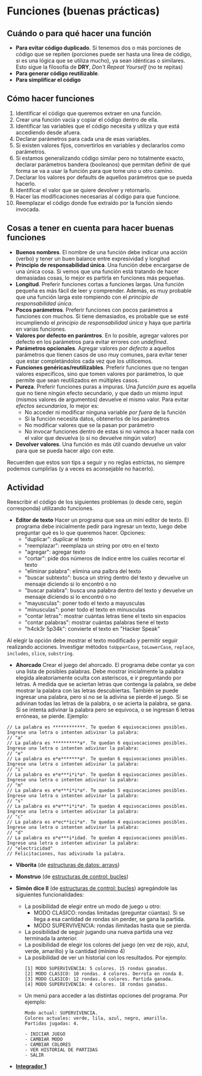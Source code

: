 
# Funciones (buenas prácticas)

## Cuándo o para qué hacer una función

- **Para evitar código duplicado**. Si tenemos dos o más porciones de código que se repiten (porciones puede ser hasta una línea de código, si es una lógica que se utiliza mucho), ya sean idénticas o similares. Esto sigue la filosofía de **DRY**,  _Don't Repeat Yourself_ (no te repitas)
- **Para generar código reutilizable**.
- **Para simplificar el código**

## Cómo hacer funciones

1. Identificar el código que queremos extraer en una función.
2. Crear una función vacía y copiar el código dentro de ella.
3. Identificar las variables que el código necesita y utiliza y que está accediendo desde afuera.
4. Declarar parámetros para cada una de esas variables.
5. Si existen valores fijos, convertirlos en variables y declararlos como parámetros.
6. Si estamos generalizando código similar pero no totalmente exacto, declarar parámetros bandera (booleanos) que permitan definir de qué forma se va a usar la función para que tome uno u otro camino.
7. Declarar los valores por defaults de aquellos parámetros que se pueda hacerlo.
8. Identificar el valor que se quiere devolver y retornarlo.
9. Hacer las modificaciones necesarias al código para que funcione.
10. Reemplazar el código donde fue extraído por la función siendo invocada.

## Cosas a tener en cuenta para hacer buenas funciones

- **Buenos nombres**. El nombre de una función debe indicar una acción (verbo) y tener un buen balance entre expresividad y longitud
- **Principio de responsabilidad única**. Una función debe encargarse de una única cosa. Si vemos que una función está tratando de hacer demasiadas cosas, lo mejor es partirla en funciones más pequeñas.
- **Longitud**. Preferir funciones cortas a funciones largas. Una función pequeña es más fácil de leer y comprender. Además, es muy probable que una función larga este rompiendo con el _principio de responsabilidad única_.
- **Pocos parámetros**. Preferir funciones con pocos parámetros a funciones con muchos. Si tiene demasiados, es probable que se esté incumpliendo el _principio de responsabilidad única_ y haya que partirla en varias funciones.
- **Valores por defecto en parámtros**. En lo posible, agregar valores por defecto en los parámetros para evitar errores con _undefined_.
- **Parámetros opcionales**. Agregar valores _por defecto_ a aquellos parámetros que tienen casos de uso muy comunes, para evitar tener que estar completándolos cada vez que los utilicemos.
- **Funciones genéricas/reutilizables**. Preferir funciones que no tengan valores específicos, sino que tomen valores por parámetros, lo que permite que sean reutilizados en múltiples casos.
- **Pureza**. Preferir funciones puras a impuras. Una _función pura_ es aquella que no tiene ningún efecto secundario, y que dado un mismo input (mismos valores de argumentos) devuelve el mismo valor. Para evitar _efectos secundarios_, lo mejor es:
   * No acceder ni modificar ninguna variable _por fuera_ de la función 
   * Si la función necesita datos, obtenerlos de los parámetros
   * No modificar valores que se la pasan por parámetro
   * No invocar funciones dentro de estas si no vamos a hacer nada con el valor que devuelva (o si no devuelve ningún valor)
- **Devolver valores**. Una función es más útil cuando devuelve un valor para que se pueda hacer algo con este.

Recuerden que estos son tips a seguir y no reglas estrictas, no siempre podemos cumplirlas (y a veces es aconsejable no hacerlo).

## Actividad

Reescribir el código de los siguientes problemas (o desde cero, según corresponda) utilizando funciones. 

- **Editor de texto** Hacer un programa que sea un mini editor de texto. El programa debe inicialmente pedir para ingresar un texto, luego debe preguntar qué es lo que queremos hacer. Opciones:
    * "duplicar": duplicar el texto
    * "reemplazar": reemplaza un string por otro en el texto
    * "agregar": agregar texto
    * "cortar": pide dos números de índice entre los cuáles recortar el texto
    * "eliminar palabra": elimina una palbra del texto
    * "buscar subtexto": busca un string dentro del texto y devuelve un mensaje diciendo si lo encontró o no
    * "buscar palabra": busca una palabra dentro del texto y devuelve un mensaje diciendo si lo encontró o no
    * "mayusculas": poner todo el texto a mayusculas
    * "minusculas": poner todo el texto en minusculas
    * "contar letras": mostrar cuántas letras tiene el texto sin espacios
    * "contar palabras": mostrar cuántas palabras tiene el texto
    * "h4ck3r 5p34k": convierte el texto en "Hacker Speak"

Al elegir la opción debe mostrar el texto modificado y permitir seguir realizando acciones. Investigar métodos `toUpperCase`, `toLowerCase`, `replace`, `includes`, `slice`, `substring`.

- **Ahorcado** Crear el juego del ahorcado. El programa debe contar ya con una lista de posibles palabras. Debe mostrar inicialmente la palabra elegida aleatoriamente oculta con asteriscos, e ir preguntando por letras. A medida que se aciertan letras que contenga la palabra, se debe mostrar la palabra con las letras descubiertas. También se puede ingresar una palabra, pero si no se la adivina se pierde el juego. Si se adivinan todas las letras de la palabra, o se acierta la palabra, se gana. Si se intenta adivinar la palabra pero se equivoca, o se ingresan 6 letras erróneas, se pierde. Ejemplo:

```
// La palabra es ************. Te quedan 6 equivocaciones posibles. Ingrese una letra o intenten adivinar la palabra:
// "a"
// La palabra es **********a*. Te quedan 6 equivocaciones posibles. Ingrese una letra o intenten adivinar la palabra:
// "e"
// La palabra es e*e*******a*. Te quedan 6 equivocaciones posibles. Ingrese una letra o intenten adivinar la palabra:
// "i"
// La palabra es e*e***i*i*a*. Te quedan 6 equivocaciones posibles. Ingrese una letra o intenten adivinar la palabra:
// "m"
// La palabra es e*e***i*i*a*. Te quedan 5 equivocaciones posibles. Ingrese una letra o intenten adivinar la palabra:
// "s"
// La palabra es e*e***i*i*a*. Te quedan 4 equivocaciones posibles. Ingrese una letra o intenten adivinar la palabra:
// "c"
// La palabra es e*ec**ici*a*. Te quedan 4 equivocaciones posibles. Ingrese una letra o intenten adivinar la palabra:
// "d"
// La palabra es e*e***i*idad. Te quedan 4 equivocaciones posibles. Ingrese una letra o intenten adivinar la palabra:
// "electricidad"
// Felicitaciones, has adivinado la palabra.
```


- **Viborita** (de [estructuras de datos: arrays](https://github.com/Ada-Online-2da-Gen/ejercicios-javascript/blob/master/05-estructuras-de-datos-arrays.md))

- **Monstruo** (de [estructuras de control: bucles](https://github.com/Ada-Online-2da-Gen/ejercicios-javascript/blob/master/04-estructuras-de-control-bucles.md))

- **Simón dice II** (de [estructuras de control: bucles](https://github.com/Ada-Online-2da-Gen/ejercicios-javascript/blob/master/04-estructuras-de-control-bucles.md)) agregándole las siguientes funcionalidades:
    - La posibilidad de elegir entre un modo de juego u otro:
        - MODO CLASICO: rondas limitadas (preguntar cúantas). Si se llega a esa cantidad de rondas sin perder, se gana la partida.
        - MODO SUPERVIVENCIA: rondas ilimitadas hasta que se pierda.
    - La posibilidad de seguir jugando una nueva partida una vez terminada la anterior.
    - La posibilidad de elegir los colores del juego (en vez de rojo, azul, verde, amarillo) y la cantidad (mínimo 4)
    - La posibilidad de ver un historial con los resultados. Por ejemplo:
      ```
      [1] MODO SUPERVIVENCIA: 5 colores. 15 rondas ganadas.
      [2] MODO CLASICO: 10 rondas. 4 colores. Derrota en ronda 8.
      [3] MODO CLASICO: 12 rondas. 6 colores. Partida ganada.
      [4] MODO SUPERVIVENCIA: 4 colores. 18 rondas ganadas.
      ```
    - Un menú para acceder a las distintas opciones del programa. Por ejemplo:
      ```
      Modo actual: SUPERVIVENCIA.
      Colores actuales: verde, lila, azul, negro, amarillo.
      Partidas jugadas: 4.

      - INICIAR JUEGO
      - CAMBIAR MODO
      - CAMBIAR COLORES
      - VER HISTORIAL DE PARTIDAS
      - SALIR
      ```

- **[Integrador 1](https://github.com/Ada-IT/bootcamp-frontend/blob/master/integradores/Integrador%201.%20Variables%20y%20tipos%20de%20datos.md)**

